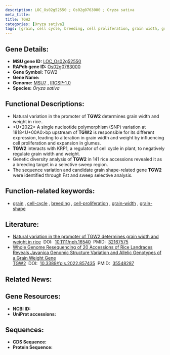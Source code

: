 ```yaml
---
description: LOC_Os02g52550 ; Os02g0763000 ; Oryza sativa
meta_title:
title: TGW2
categories: [Oryza sativa]
tags: [grain, cell cycle, breeding, cell proliferation, grain width, grain shape]
---
```


## Gene Details:
- **MSU gene ID:** [LOC_Os02g52550](http://rice.uga.edu/cgi-bin/ORF_infopage.cgi?orf=LOC_Os02g52550)  
- **RAPdb gene ID:** [Os02g0763000](https://rapdb.dna.affrc.go.jp/locus/?name=Os02g0763000)  
- **Gene Symbol:** TGW2
- **Gene Name:**
- **Genome:**  [MSU7](http://rice.uga.edu/)&nbsp;,&nbsp;[IRGSP-1.0](https://rapdb.dna.affrc.go.jp/download/irgsp1.html)
- **Species:** *Oryza sativa*

## Functional Descriptions:
   - Natural variation in the promoter of **TGW2** determines grain width and weight in rice..
   - <U+2022> A single nucleotide polymorphism (SNP) variation at 1818<U+00A0>bp upstream of **TGW2** is responsible for its different expression, leading to alteration in grain width and weight by influencing cell proliferation and expansion in glumes.
   - **TGW2** interacts with KRP1, a regulator of cell cycle in plant, to negatively regulate grain width and weight.
   - Genetic diversity analysis of **TGW2** in 141 rice accessions revealed it as a breeding target in a selective sweep region.
   - The sequence variation and candidate grain shape-related gene **TGW2** were identified through Fst and sweep selective analysis.

## Function-related keywords:
   - [grain](/tags/grain/)&nbsp;,&nbsp;[cell-cycle](/tags/cell-cycle/)&nbsp;,&nbsp;[breeding](/tags/breeding/)&nbsp;,&nbsp;[cell-proliferation](/tags/cell-proliferation/)&nbsp;,&nbsp;[grain-width](/tags/grain-width/)&nbsp;,&nbsp;[grain-shape](/tags/grain-shape/)

## Literature:
   - [Natural variation in the promoter of TGW2 determines grain width and weight in rice](https://www.doi.org/10.1111/nph.16540)&nbsp;&nbsp;DOI:&nbsp;&nbsp;[10.1111/nph.16540](https://www.doi.org/10.1111/nph.16540)&nbsp;&nbsp;PMID:&nbsp;&nbsp;[32167575](https://pubmed.ncbi.nlm.nih.gov/32167575/)
   - [Whole Genome Resequencing of 20 Accessions of Rice Landraces Reveals Javanica Genomic Structure Variation and Allelic Genotypes of a Grain Weight Gene TGW2](https://www.doi.org/10.3389/fpls.2022.857435)&nbsp;&nbsp;DOI:&nbsp;&nbsp;[10.3389/fpls.2022.857435](https://www.doi.org/10.3389/fpls.2022.857435)&nbsp;&nbsp;PMID:&nbsp;&nbsp;[35548287](https://pubmed.ncbi.nlm.nih.gov/35548287/)

## Related News:

## Gene Resources:
- **NCBI ID:**  []()
- **UniProt accessions:** [](https://www.uniprot.org/uniprotkb//entry)

## Sequences:
- **CDS Sequence:**
- **Protein Sequence:**

